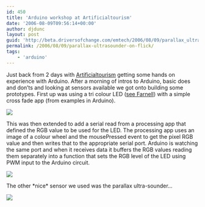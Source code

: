 ```yaml
---
id: 450
title: 'Arduino workshop at Artificialtourism'
date: '2006-08-09T09:56:14+00:00'
author: djdunc
layout: post
guid: 'http://beta.driversofchange.com/emtech/2006/08/09/parallax_ultrasounder_on_flick/'
permalink: /2006/08/09/parallax-ultrasounder-on-flick/
tags:
    - 'arduino'
---
```


Just back from 2 days with [Artificialtourism](http://www.artificialtourism.com/) getting some hands on experience with Arduino. After a morning of intros to Arduino, basic does and don’ts and looking at sensors available we got onto building some prototypes. First up was using a tri colour LED ([see Farnell](http://uk.farnell.com/jsp/endecaSearch/partDetail.jsp?SKU=1168585&N=401)) with a simple cross fade app (from examples in Arduino).

[![](https://i0.wp.com/static.flickr.com/82/210796110_3a6e930407.jpg?w=400)](http://www.flickr.com/photos/96635144@N00/210796110/ "3 colour LED on Flickr - Photo Sharing!")

This was then extended to add a serial read from a processing app that defined the RGB value to be used for the LED. The processing app uses an image of a colour wheel and the mousePressed event to get the pixel RGB value and then writes that to the appropriate serial port. Arduino is watching the same port and when it receives data it buffers the RGB values reading them separately into a function that sets the RGB level of the LED using PWM input to the Arduino circuit.

[![](https://i0.wp.com/static.flickr.com/87/210796137_9a8a634651.jpg?w=400)](http://www.flickr.com/photos/96635144@N00/210796137// "3 colour LED with processing input on Flickr - Photo Sharing!")

The other \*nice\* sensor we used was the parallax ultra-sounder…

[![](https://i0.wp.com/static.flickr.com/57/210796153_4c79088d75.jpg?w=400)](http://www.flickr.com/photos/96635144@N00/210796153/ "parallax ultra-sounder on Flickr - Photo Sharing!")